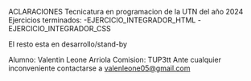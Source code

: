 ACLARACIONES
Tecnicatura en programacion de la UTN del año 2024
Ejercicios terminados:
-EJERCICIO_INTEGRADOR_HTML
-EJERCICIO_INTEGRADOR_CSS

El resto esta en desarrollo/stand-by

Alumno: Valentin Leone Arriola
Comision: TUP3tt
Ante cualquier inconveniente contactarse a valenleone05@gmail.com
